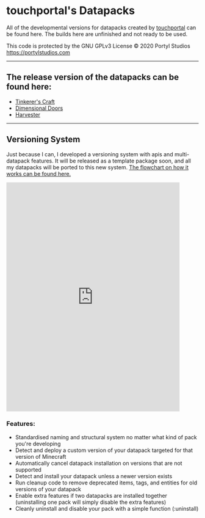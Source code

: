 # touchportal's Datapacks
All of the developmental versions for datapacks created by [touchportal](https:/github.com/touchportal) can be found here. The builds here are unfinished and not ready to be used.

This code is protected by the GNU GPLv3 License
© 2020 Portyl Studios
https://portylstudios.com

---

## The release version of the datapacks can be found here:
+ [Tinkerer's Craft](https:/github.com/touchportal/tinkererscraft)
+ [Dimensional Doors](https:/github.com/touchportal/dimensionaldoors)
+ [Harvester](https:/github.com/touchportal/harvester)

---

## Versioning System
Just because I can, I developed a versioning system with apis and multi-datapack features. It will be released as a template package soon, and all my datapacks will be ported to this new system. [The flowchart on how it works can be found here.](https://bubbl.us/11133984)

<iframe width="90%" height="600" allowfullscreen frameborder="0" src="https://bubbl.us/NTg1MzA3NC8xMTEzMzk4NC9lNmRlMWE4NTcxNWVmOGQ5ZTRiYWViOGE4OGEwNDQzYg==-X?s=11133984&utm_source=page-embed&utm_medium=link"></iframe>

### Features:
- Standardised naming and structural system no matter what kind of pack you're developing
- Detect and deploy a custom version of your datapack targeted for that version of Minecraft
- Automatically cancel datapack installation on versions that are not supported
- Detect and install your datapack unless a newer version exists
- Run cleanup code to remove deprecated items, tags, and entities for old versions of your datapack
- Enable extra features if two datapacks are installed together (uninstalling one pack will simply disable the extra features)
- Cleanly uninstall and disable your pack with a simple function (<namespace>:uninstall)
